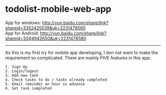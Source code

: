todolist-mobile-web-app
=======================
App for windows: http://yun.baidu.com/share/link?shareid=3352425539&uk=2231478580      
App for Android: http://yun.baidu.com/share/link?shareid=3344942650&uk=2231478580       

----
As this is my first try for mobile app developing, I don not want to make the requirement so complicated. There are mainly FIVE features in this app:     
```
1. Sign Up
2. Login/logout
3. Add new task
4. Check tasks to do / tasks already completed
5. Email reminder an hour in advance
6. Set task completed    
```
